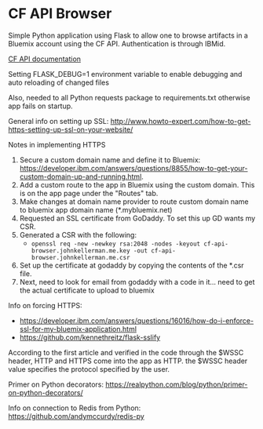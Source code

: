 # CF API Browser

Simple Python application using Flask to allow one to browse artifacts in a Bluemix account using the CF API. Authentication is through IBMid.


[CF API documentation](https://apidocs.cloudfoundry.org/)

Setting FLASK_DEBUG=1 environment variable to enable debugging and auto reloading of changed files

Also, needed to all Python requests package to requirements.txt otherwise app fails on startup.

General info on setting up SSL:
http://www.howto-expert.com/how-to-get-https-setting-up-ssl-on-your-website/

Notes in implementing HTTPS
1. Secure a custom domain name and define it to Bluemix: https://developer.ibm.com/answers/questions/8855/how-to-get-your-custom-domain-up-and-running.html.
1. Add a custom route to the app in Bluemix using the custom domain. This is on the app page under the "Routes" tab.
1. Make changes at domain name provider to route custom domain name to bluemix app domain name (*.mybluemix.net)
1. Requested an SSL certificate from GoDaddy. To set this up GD wants my CSR.
1. Generated a CSR with the following: 
    - `openssl req -new -newkey rsa:2048 -nodes -keyout cf-api-browser.johnkellerman.me.key -out cf-api-browser.johnkellerman.me.csr`
1. Set up the certificate at godaddy by copying the contents of the *.csr file.
1. Next, need to look for email from godaddy with a code in it... need to get the actual certificate to upload to bluemix

Info on forcing HTTPS:
  - https://developer.ibm.com/answers/questions/16016/how-do-i-enforce-ssl-for-my-bluemix-application.html
  - https://github.com/kennethreitz/flask-sslify

According to the first article and verified in the code through the $WSSC header, HTTP and HTTPS come into the app
as HTTP. the $WSSC header value specifies the protocol specified by the user.

Primer on Python decorators:
https://realpython.com/blog/python/primer-on-python-decorators/

Info on connection to Redis from Python:
https://github.com/andymccurdy/redis-py
